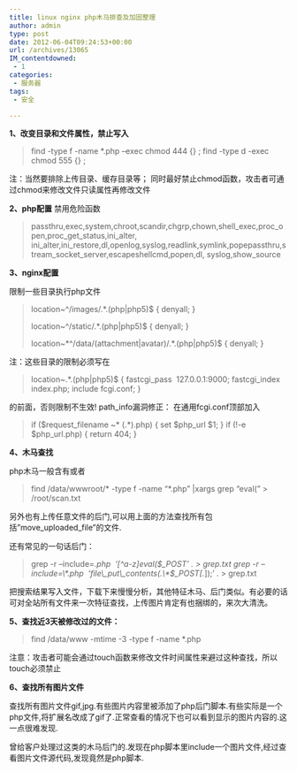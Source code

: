 ```yaml
---
title: linux nginx php木马排查及加固整理
author: admin
type: post
date: 2012-06-04T09:24:53+00:00
url: /archives/13065
IM_contentdowned:
 - 1
categories:
 - 服务器
tags:
 - 安全

---
```

**1、改变目录和文件属性，禁止写入**

> find -type f -name \*.php –exec chmod 444 {} \;
> find -type d -exec chmod 555 {} \;

注：当然要排除上传目录、缓存目录等；
同时最好禁止chmod函数，攻击者可通过chmod来修改文件只读属性再修改文件

**2、php配置**
禁用危险函数

> passthru,exec,system,chroot,scandir,chgrp,chown,shell\_exec,proc\_open,proc\_get\_status,ini_alter,
> ini\_alter,ini\_restore,dl,openlog,syslog,readlink,symlink,popepassthru,stream\_socket\_server,escapeshellcmd,popen,dl,
> syslog,show_source

**3、nginx配置**

限制一些目录执行php文件

> location~^/images/.*\.(php|php5)$
> {
> denyall;
> }
>
> location~^/static/.*\.(php|php5)$
> {
> denyall;
> }
>
> location~\*^/data/(attachment|avatar)/.\*\.(php|php5)$
> {
> denyall;
> }

注：这些目录的限制必须写在

> location~.*\.(php|php5)$
> {
> fastcgi_pass  127.0.0.1:9000;
> fastcgi_index  index.php;
> include fcgi.conf;
> }

的前面，否则限制不生效!
path_info漏洞修正：
在通用fcgi.conf顶部加入

> if ($request_filename ~\* (.\*)\.php) {
> set $php_url $1;
> }
> if (!-e $php_url.php) {
> return 404;
> }

**4、木马查找**

php木马一般含有或者

> find /data/wwwroot/\* -type f -name “\*.php” |xargs grep “eval(” > /root/scan.txt

另外也有上传任意文件的后门,可以用上面的方法查找所有包括”move\_uploaded\_file”的文件.

还有常见的一句话后门：

> grep -r –include=*.php  ‘[^a-z]eval($_POST’ . > grep.txt
> grep -r –include=\*.php  ‘file\_put\_contents(.\*$_POST\[.*\]);’ . > grep.txt

把搜索结果写入文件，下载下来慢慢分析，其他特征木马、后门类似。有必要的话可对全站所有文件来一次特征查找，上传图片肯定有也捆绑的，来次大清洗。

 **5、查找近3天被修改过的文件：**

> find /data/www -mtime -3 -type f -name \*.php

注意：攻击者可能会通过touch函数来修改文件时间属性来避过这种查找，所以touch必须禁止

**6、查找所有图片文件**

查找所有图片文件gif,jpg.有些图片内容里被添加了php后门脚本.有些实际是一个php文件,将扩展名改成了gif了.正常查看的情况下也可以看到显示的图片内容的.这一点很难发现.

曾给客户处理过这类的木马后门的.发现在php脚本里include一个图片文件,经过查看图片文件源代码,发现竟然是php脚本.